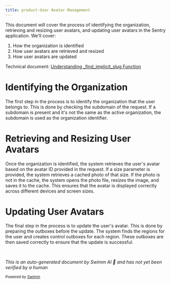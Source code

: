 ```yaml
---
title: product-User Avatar Management
---
```

This document will cover the process of identifying the organization, retrieving and resizing user avatars, and updating user avatars in the Sentry application. We'll cover:

1. How the organization is identified
2. How user avatars are retrieved and resized
3. How user avatars are updated

Technical document: <SwmLink doc-title="Understanding _find_implicit_slug Function">[Understanding \_find_implicit_slug Function](/.swm/understanding-_find_implicit_slug-function.g81xepjb.sw.md)</SwmLink>

# Identifying the Organization

The first step in the process is to identify the organization that the user belongs to. This is done by checking the subdomain of the request. If a subdomain is present and it's not the same as the active organization, the subdomain is used as the organization identifier.

# Retrieving and Resizing User Avatars

Once the organization is identified, the system retrieves the user's avatar based on the avatar ID provided in the request. If a size parameter is provided, the system retrieves a cached photo of that size. If the photo is not in the cache, the system opens the photo file, resizes the image, and saves it to the cache. This ensures that the avatar is displayed correctly across different devices and screen sizes.

# Updating User Avatars

The final step in the process is to update the user's avatar. This is done by preparing the outboxes before the update. The system finds the regions for the user and creates control outboxes for each region. These outboxes are then saved correctly to ensure that the update is successful.

&nbsp;

*This is an auto-generated document by Swimm AI 🌊 and has not yet been verified by a human*

<SwmMeta version="3.0.0" repo-id="Z2l0aHViJTNBJTNBc2VudHJ5LWRlbW8lM0ElM0FTd2ltbS1EZW1v" repo-name="sentry-demo" doc-type="product-flows"><sup>Powered by [Swimm](/)</sup></SwmMeta>
